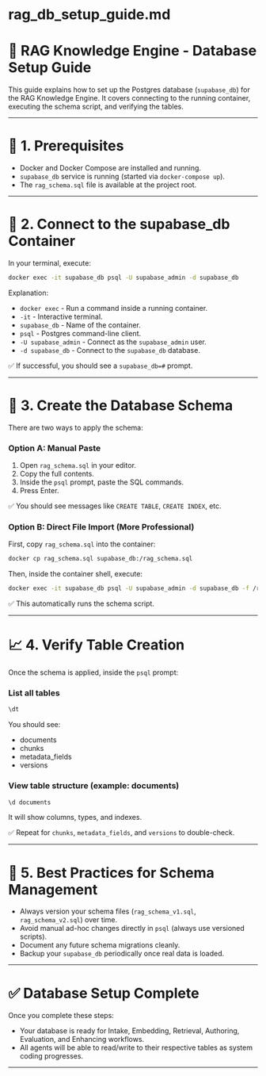 # rag_db_setup_guide.md

# 📂 RAG Knowledge Engine - Database Setup Guide

This guide explains how to set up the Postgres database (`supabase_db`) for the RAG Knowledge Engine.
It covers connecting to the running container, executing the schema script, and verifying the tables.

---

# 🔗 1. Prerequisites

- Docker and Docker Compose are installed and running.
- `supabase_db` service is running (started via `docker-compose up`).
- The `rag_schema.sql` file is available at the project root.


---

# 🔧 2. Connect to the supabase_db Container

In your terminal, execute:

```bash
docker exec -it supabase_db psql -U supabase_admin -d supabase_db
```

Explanation:
- `docker exec` - Run a command inside a running container.
- `-it` - Interactive terminal.
- `supabase_db` - Name of the container.
- `psql` - Postgres command-line client.
- `-U supabase_admin` - Connect as the `supabase_admin` user.
- `-d supabase_db` - Connect to the `supabase_db` database.

✅ If successful, you should see a `supabase_db=#` prompt.

---

# 📑 3. Create the Database Schema

There are two ways to apply the schema:

### Option A: Manual Paste

1. Open `rag_schema.sql` in your editor.
2. Copy the full contents.
3. Inside the `psql` prompt, paste the SQL commands.
4. Press Enter.

✅ You should see messages like `CREATE TABLE`, `CREATE INDEX`, etc.


### Option B: Direct File Import (More Professional)

First, copy `rag_schema.sql` into the container:

```bash
docker cp rag_schema.sql supabase_db:/rag_schema.sql
```

Then, inside the container shell, execute:

```bash
docker exec -it supabase_db psql -U supabase_admin -d supabase_db -f /rag_schema.sql
```

✅ This automatically runs the schema script.

---

# 📈 4. Verify Table Creation

Once the schema is applied, inside the `psql` prompt:

### List all tables
```bash
\dt
```
You should see:
- documents
- chunks
- metadata_fields
- versions


### View table structure (example: documents)
```bash
\d documents
```
It will show columns, types, and indexes.

✅ Repeat for `chunks`, `metadata_fields`, and `versions` to double-check.


---

# 🔢 5. Best Practices for Schema Management

- Always version your schema files (`rag_schema_v1.sql`, `rag_schema_v2.sql`) over time.
- Avoid manual ad-hoc changes directly in `psql` (always use versioned scripts).
- Document any future schema migrations cleanly.
- Backup your `supabase_db` periodically once real data is loaded.


---

# ✅ Database Setup Complete

Once you complete these steps:
- Your database is ready for Intake, Embedding, Retrieval, Authoring, Evaluation, and Enhancing workflows.
- All agents will be able to read/write to their respective tables as system coding progresses.

---

